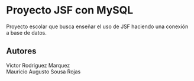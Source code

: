 # Proyecto JSF con MySQL
Proyecto escolar que busca enseñar el uso de JSF haciendo una conexión a base de datos.  
## Autores
Victor Rodriguez Marquez  
Mauricio Augusto Sousa Rojas
